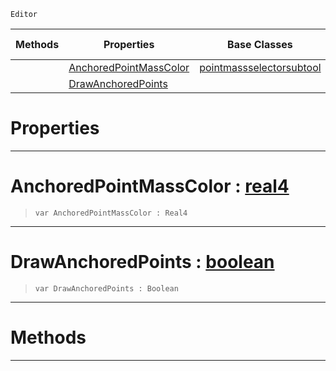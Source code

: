  `Editor`

|Methods|Properties|Base Classes|Derived Classes|
|---|---|---|---|
| |[AnchoredPointMassColor](anchoringsubtool.md#anchoredpointmasscolor-z)|[pointmassselectorsubtool](pointmassselectorsubtool.md)| |
| |[DrawAnchoredPoints](anchoringsubtool.md#drawanchoredpoints-zero)| | |


 #  Properties


---  
 #  AnchoredPointMassColor : [real4](../nada_base_types/real4.md)

> 
> ```TS:Nada
> var AnchoredPointMassColor : Real4


---  
 #  DrawAnchoredPoints : [boolean](../nada_base_types/boolean.md)

> 
> ```TS:Nada
> var DrawAnchoredPoints : Boolean


---  
 #  Methods


---  
 

 